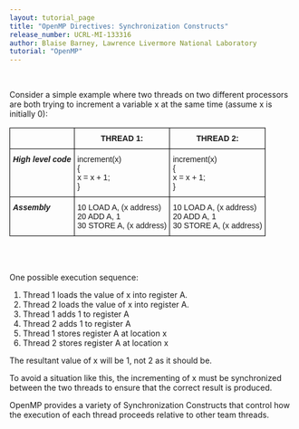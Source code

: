 ```yaml
---
layout: tutorial_page
title: "OpenMP Directives: Synchronization Constructs"
release_number: UCRL-MI-133316
author: Blaise Barney, Lawrence Livermore National Laboratory
tutorial: "OpenMP"
---
```


<br>

Consider a simple example where two threads on two different processors are both trying to increment a variable x at the same time (assume x is initially 0):
<br>

<style type="text/css">
.tg  {border-collapse:collapse;border-spacing:0;}
.tg td{border-color:black;border-style:solid;border-width:1px;font-family:Arial, sans-serif;font-size:14px;
  overflow:hidden;padding:10px 5px;word-break:normal;}
.tg th{border-color:black;border-style:solid;border-width:1px;font-family:Arial, sans-serif;font-size:14px;
  font-weight:normal;overflow:hidden;padding:10px 5px;word-break:normal;}
.tg .tg-6t3r{font-style:italic;font-weight:bold;text-align:left;vertical-align:top}
.tg .tg-amwm{font-weight:bold;text-align:center;vertical-align:top}
.tg .tg-0lax{text-align:left;vertical-align:top}
</style>
<table class="tg">
<thead>
  <tr>
    <th class="tg-6t3r"></th>
    <th class="tg-amwm">THREAD 1:</th>
    <th class="tg-amwm">THREAD 2:</th>
  </tr>
</thead>
<tbody>
  <tr>
    <td class="tg-6t3r">High level code</td>
    <td class="tg-0lax"><span style="font-weight:normal;font-style:normal;text-decoration:none">increment(x)</span><br><span style="font-weight:normal;font-style:normal;text-decoration:none">{</span><br><span style="font-weight:normal;font-style:normal;text-decoration:none">    x = x + 1;</span><br><span style="font-weight:normal;font-style:normal;text-decoration:none">}</span></td>
    <td class="tg-0lax"><span style="font-weight:normal;font-style:normal;text-decoration:none">increment(x)</span><br><span style="font-weight:normal;font-style:normal;text-decoration:none">{</span><br><span style="font-weight:normal;font-style:normal;text-decoration:none">    x = x + 1;</span><br><span style="font-weight:normal;font-style:normal;text-decoration:none">}</span></td>
  </tr>
  <tr>
    <td class="tg-6t3r">Assembly</td>
    <td class="tg-0lax"><span style="font-weight:normal;font-style:normal;text-decoration:none">10   LOAD A, (x address)</span><br><span style="font-weight:normal;font-style:normal;text-decoration:none">20   ADD A, 1</span><br><span style="font-weight:normal;font-style:normal;text-decoration:none">30   STORE A, (x address)</span></td>
    <td class="tg-0lax"><span style="font-weight:normal;font-style:normal;text-decoration:none">10   LOAD A, (x address)</span><br><span style="font-weight:normal;font-style:normal;text-decoration:none">20   ADD A, 1</span><br><span style="font-weight:normal;font-style:normal;text-decoration:none">30   STORE A, (x address)</span></td>
  </tr>
</tbody>
</table>

<br><br>

One possible execution sequence:
1. Thread 1 loads the value of x into register A.
1. Thread 2 loads the value of x into register A.
1. Thread 1 adds 1 to register A
1. Thread 2 adds 1 to register A
1. Thread 1 stores register A at location x
1. Thread 2 stores register A at location x

The resultant value of x will be 1, not 2 as it should be.

To avoid a situation like this, the incrementing of x must be synchronized between the two threads to ensure that the correct result is produced.

OpenMP provides a variety of Synchronization Constructs that control how the execution of each thread proceeds relative to other team threads.